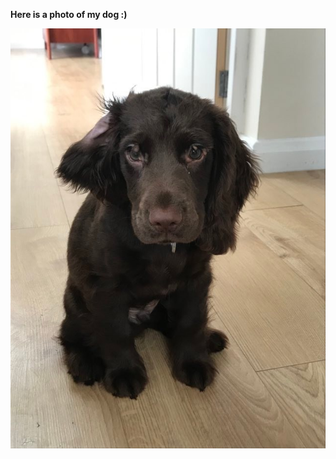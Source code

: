 **Here is a photo of my dog :)**

![The goodest of Boys](/images/My%20Dog.jpg "The Goodest of Boys")

